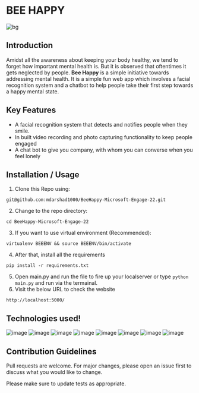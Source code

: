 # BEE HAPPY
![bg](https://user-images.githubusercontent.com/78325521/170878699-210fe22c-fd0a-4171-bdd3-f9a62c775820.png)

## Introduction
Amidst all the awareness about keeping your body healthy, we tend to forget how important mental health is. But it is observed that oftentimes it gets neglected by 
people. <b>Bee Happy</b> is a simple initiative towards addressing mental health. It is a simple fun web app which involves a facial recognition system and a chatbot 
to help people take their first step towards a happy mental state.

## Key Features 
* A facial recognition system that detects and notifies people when they smile.
* In built video recording and photo capturing functionality to keep people engaged
* A chat bot to give you company, with whom you can converse when you feel lonely

## Installation / Usage
1. Clone this Repo using:
```
git@github.com:mdarshad1000/BeeHappy-Microsoft-Engage-22.git
```
2. Change to the repo directory:
```
cd BeeHappy-Microsoft-Engage-22
``` 
3. If you want to use virtual environment (Recommended):
```
virtualenv BEEENV && source BEEENV/bin/activate
```
4. After that, install all the requirements
```
pip install -r requirements.txt
```
5. Open main.py and run the file to fire up your localserver or type ```python main.py``` and run via the termainal.
6. Visit the below URL to check the website 
```
http://localhost:5000/
```

## Technologies used!
![image](https://img.shields.io/badge/Python-FFD43B?style=for-the-badge&logo=python&logoColor=blue)
![image](https://img.shields.io/badge/Flask-000000?style=for-the-badge&logo=flask&logoColor=white)
![image](https://img.shields.io/badge/OpenCV-27338e?style=for-the-badge&logo=OpenCV&logoColor=white)
![image](https://img.shields.io/badge/JavaScript-323330?style=for-the-badge&logo=javascript&logoColor=F7DF1E)
![image](https://img.shields.io/badge/Bootstrap-563D7C?style=for-the-badge&logo=bootstrap&logoColor=white)
![image](https://img.shields.io/badge/CSS3-1572B6?style=for-the-badge&logo=css3&logoColor=white)
![image](https://img.shields.io/badge/HTML5-E34F26?style=for-the-badge&logo=html5&logoColor=white)
![image](https://img.shields.io/badge/Canva-%2300C4CC.svg?&style=for-the-badge&logo=Canva&logoColor=white)


## Contribution Guidelines
Pull requests are welcome. For major changes, please open an issue first to discuss what you would like to change.

Please make sure to update tests as appropriate.
